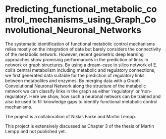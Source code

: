 # Predicting_functional_metabolic_control_mechanisms_using_Graph_Convolutional_Neuronal_Networks

The systematic identification of functional metabolic control mechanisms relies mostly on the integration of data but barely considers the connectivity of the metabolic network. However, recent geometric deep learning approaches show promising performances in the prediction of links in network or graph structures. By using a dream-case in silico network of E. coli’s central metabolism including metabolic and regulatory connections, we first generated data suitable for the prediction of regulatory links between metabolites and enzymes. By merging data with a Graph Convolutional Neuronal Network along the structure of the metabolic network we can classify links in the graph as either ‘regulatory’ or ‘non-regulatory’. Here we show, how such a neuronal network can be trained and also be used to fill knowledge gaps to identify functional metabolic control mechanisms. 

The project is a collaboration of Niklas Farke and Martin Lempp.

This project is extensively discussed as Chapter 3 of the thesis of Martin Lempp and not published yet.
